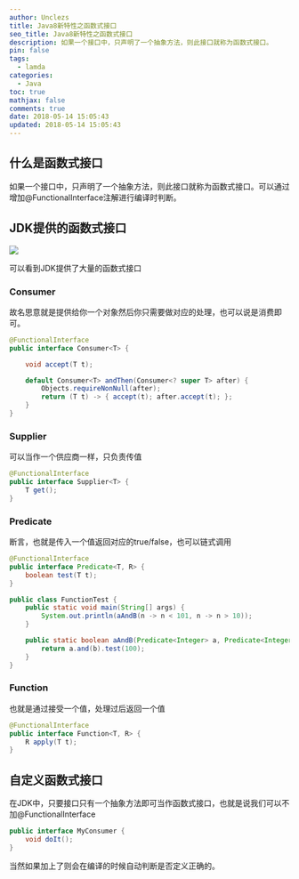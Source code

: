 ```yaml
---
author: Unclezs
title: Java8新特性之函数式接口
seo_title: Java8新特性之函数式接口
description: 如果一个接口中，只声明了一个抽象方法，则此接口就称为函数式接口。
pin: false
tags:
  - lamda
categories:
  - Java
toc: true
mathjax: false
comments: true
date: 2018-05-14 15:05:43
updated: 2018-05-14 15:05:43
---
```


## 什么是函数式接口

如果一个接口中，只声明了一个抽象方法，则此接口就称为函数式接口。可以通过增加@FunctionalInterface注解进行编译时判断。

## JDK提供的函数式接口

<img src="https://gitee.com/unclezs/image-blog/raw/master/blog/20200928151158.png"/>

可以看到JDK提供了大量的函数式接口

### Consumer

故名思意就是提供给你一个对象然后你只需要做对应的处理，也可以说是消费即可。

```java
@FunctionalInterface
public interface Consumer<T> {

    void accept(T t);

    default Consumer<T> andThen(Consumer<? super T> after) {
        Objects.requireNonNull(after);
        return (T t) -> { accept(t); after.accept(t); };
    }
}
```

### Supplier

可以当作一个供应商一样，只负责传值

```java
@FunctionalInterface
public interface Supplier<T> {
    T get();
}
```

### Predicate

断言，也就是传入一个值返回对应的true/false，也可以链式调用

```java
@FunctionalInterface
public interface Predicate<T, R> {
    boolean test(T t);
}

public class FunctionTest {
    public static void main(String[] args) {
        System.out.println(aAndB(n -> n < 101, n -> n > 10));
    }

    public static boolean aAndB(Predicate<Integer> a, Predicate<Integer> b){
        return a.and(b).test(100);
    }
}

```

### Function

也就是通过接受一个值，处理过后返回一个值

```java
@FunctionalInterface
public interface Function<T, R> {
    R apply(T t);
}
```

## 自定义函数式接口

在JDK中，只要接口只有一个抽象方法即可当作函数式接口，也就是说我们可以不加@FunctionalInterface

```java
public interface MyConsumer {
    void doIt();
}
```

当然如果加上了则会在编译的时候自动判断是否定义正确的。